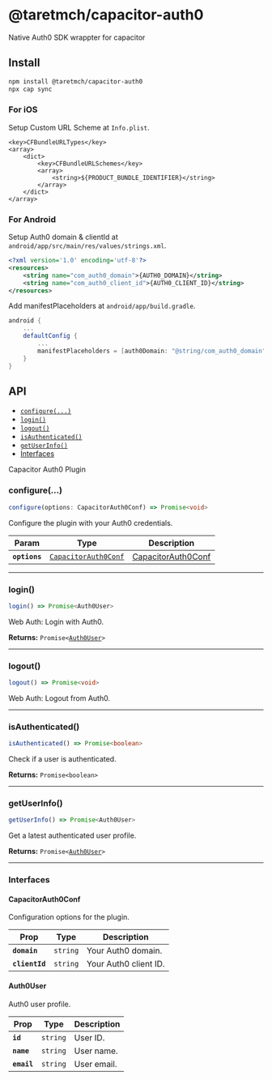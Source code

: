 # @taretmch/capacitor-auth0

Native Auth0 SDK wrappter for capacitor

## Install

```bash
npm install @taretmch/capacitor-auth0
npx cap sync
```

### For iOS

Setup Custom URL Scheme at `Info.plist`.

```
<key>CFBundleURLTypes</key>
<array>
	<dict>
		<key>CFBundleURLSchemes</key>
		<array>
			<string>${PRODUCT_BUNDLE_IDENTIFIER}</string>
		</array>
	</dict>
</array>
```

### For Android

Setup Auth0 domain & clientId at `android/app/src/main/res/values/strings.xml`.

```xml
<?xml version='1.0' encoding='utf-8'?>
<resources>
    <string name="com_auth0_domain">{AUTH0_DOMAIN}</string>
    <string name="com_auth0_client_id">{AUTH0_CLIENT_ID}</string>
</resources>
```

Add manifestPlaceholders at `android/app/build.gradle`.

```gradle
android {
    ...
    defaultConfig {
        ...
        manifestPlaceholders = [auth0Domain: "@string/com_auth0_domain", auth0Scheme: "demo"]
    }
}
```

## API

<docgen-index>

* [`configure(...)`](#configure)
* [`login()`](#login)
* [`logout()`](#logout)
* [`isAuthenticated()`](#isauthenticated)
* [`getUserInfo()`](#getuserinfo)
* [Interfaces](#interfaces)

</docgen-index>

<docgen-api>
<!--Update the source file JSDoc comments and rerun docgen to update the docs below-->

Capacitor Auth0 Plugin

### configure(...)

```typescript
configure(options: CapacitorAuth0Conf) => Promise<void>
```

Configure the plugin with your Auth0 credentials.

| Param         | Type                                                              | Description                                          |
| ------------- | ----------------------------------------------------------------- | ---------------------------------------------------- |
| **`options`** | <code><a href="#capacitorauth0conf">CapacitorAuth0Conf</a></code> | <a href="#capacitorauth0conf">CapacitorAuth0Conf</a> |

--------------------


### login()

```typescript
login() => Promise<Auth0User>
```

Web Auth: Login with Auth0.

**Returns:** <code>Promise&lt;<a href="#auth0user">Auth0User</a>&gt;</code>

--------------------


### logout()

```typescript
logout() => Promise<void>
```

Web Auth: Logout from Auth0.

--------------------


### isAuthenticated()

```typescript
isAuthenticated() => Promise<boolean>
```

Check if a user is authenticated.

**Returns:** <code>Promise&lt;boolean&gt;</code>

--------------------


### getUserInfo()

```typescript
getUserInfo() => Promise<Auth0User>
```

Get a latest authenticated user profile.

**Returns:** <code>Promise&lt;<a href="#auth0user">Auth0User</a>&gt;</code>

--------------------


### Interfaces


#### CapacitorAuth0Conf

Configuration options for the plugin.

| Prop           | Type                | Description           |
| -------------- | ------------------- | --------------------- |
| **`domain`**   | <code>string</code> | Your Auth0 domain.    |
| **`clientId`** | <code>string</code> | Your Auth0 client ID. |


#### Auth0User

Auth0 user profile.

| Prop        | Type                | Description |
| ----------- | ------------------- | ----------- |
| **`id`**    | <code>string</code> | User ID.    |
| **`name`**  | <code>string</code> | User name.  |
| **`email`** | <code>string</code> | User email. |

</docgen-api>
